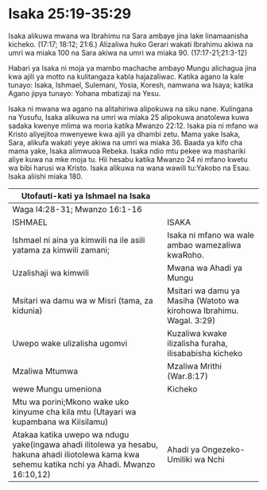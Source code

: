 # Isaka 25:19-35:29

Isaka alikuwa mwana wa Ibrahimu na Sara ambaye jina lake linamaanisha kicheko. (17:17; 18:12; 21:6.) Alizaliwa huko Gerari wakati Ibrahimu akiwa na umri wa miaka 100 na Sara akiwa na umri wa miaka 90. (17:17-21;21:3-12)

Habari ya Isaka ni moja ya mambo machache ambayo Mungu alichagua jina kwa ajili ya motto na kulitangaza kabla hajazaliwac. Katika agano la kale tunayo: Isaka, Ishmael, Sulemani, Yosia, Koresh, namwana wa Isaya; katika Agano jipya tunayo: Yohana mbatizaji na Yesu.

Isaka ni mwana wa agano na alitahiriwa alipokuwa na siku nane. Kulingana na Yusufu, Isaka alikuwa na umri wa miaka 25 alipokuwa anatolewa kuwa sadaka kwenye mlima wa moria katika Mwanzo 22:12. Isaka pia ni mfano wa Kristo aliyejitoa mwenyewe kwa ajili ya dhambi zetu. Mama yake Isaka, Sara, alikufa wakati yeye akiwa na umri wa miaka 36. Baada ya kifo cha mama yake, Isaka alimwuoa Rebeka. Isaka ndio mtu pekee wa mashariki aliye kuwa na mke moja tu. Hii hesabu katika Mwanzo 24 ni mfano kwetu wa bibi harusi wa Kristo. Isaka alikuwa na wana wawili tu:Yakobo na Esau. Isaka aliishi miaka 180.

| Utofauti-kati ya Ishmael na Isaka                                                                                                                  |                                                                      |
| -------------------------------------------------------------------------------------------------------------------------------------------------- | -------------------------------------------------------------------- |
| Waga l4:28-31; Mwanzo 16:1-16                                                                                                                      |                                                                      |
| ISHMAEL                                                                                                                                            | ISAKA                                                                |
| Ishmael ni aina ya kimwili na ile asili yatama za kimwili zamani;                                                                                  | Isaka ni mfano wa wale ambao wamezaliwa kwaRoho.                     |
| Uzalishaji wa kimwili                                                                                                                              | Mwana wa Ahadi ya Mungu                                              |
| Msitari wa damu wa w Misri (tama, za kidunia)                                                                                                      | Msitari wa damu ya Masiha (Watoto wa kirohowa Ibrahimu. Wagal. 3:29) |
| Uwepo wake ulizalisha ugomvi                                                                                                                       | Kuzaliwa kwake ilizalisha furaha, ilisababisha kicheko               |
| Mzaliwa Mtumwa                                                                                                                                     | Mzaliwa Mrithi (War.8:17)                                            |
| wewe Mungu umeniona                                                                                                                                | Kicheko                                                              |
| Mtu wa porini;Mkono wake uko kinyume cha kila mtu (Utayari wa kupambana wa Kiisilamu)                                                              |                                                                      |
| Atakaa katika uwepo wa ndugu yake(ingawa ahadi ilitolewa ya hesabu, hakuna ahadi iliotolewa kama kwa sehemu katika nchi ya Ahadi. Mwanzo 16:10,12) | Ahadi ya Ongezeko-Umiliki wa Nchi                                    |
